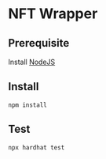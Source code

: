 # NFT Wrapper

## Prerequisite  
Install [NodeJS](https://nodejs.org/en/download/)  

## Install
`npm install`

## Test
`npx hardhat test`
